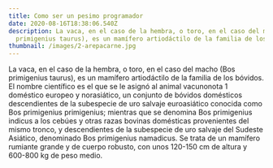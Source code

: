 ```yaml
---
title: Como ser un pesimo programador
date: 2020-08-16T18:38:06.540Z
description: La vaca, en el caso de la hembra, o toro, en el caso del macho (Bos
  primigenius taurus), es un mamífero artiodáctilo de la familia de los bóvidos.
thumbnail: /images/2-arepacarne.jpg
---
```

<!--StartFragment-->

La vaca, en el caso de la hembra, o toro, en el caso del macho (Bos primigenius taurus), es un mamífero artiodáctilo de la familia de los bóvidos. El nombre científico es el que se le asignó al animal vacunonota 1​ doméstico europeo y norasiático, un conjunto de bóvidos domésticos descendientes de la subespecie de uro salvaje euroasiático conocida como Bos primigenius primigenius; mientras que se denomina Bos primigenius indicus a los cebúes y otras razas bovinas domésticas provenientes del mismo tronco, y descendientes de la subespecie de uro salvaje del Sudeste Asiático, denominado Bos primigenius namadicus. Se trata de un mamífero rumiante grande y de cuerpo robusto, con unos 120-150 cm de altura y 600-800 kg de peso medio.

<!--EndFragment-->